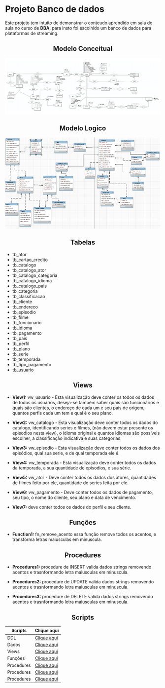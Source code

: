 # Projeto Banco de dados

Este projeto tem intuito de demonstrar o conteudo aprendido em sala de aula no curso de **DBA**, para insto foi escolhido um banco de dados para plataformas de streaming.

<div align=center>

## Modelo Conceitual
![Modelo conceitual](./img/netflixoconceitual.png)
</div>

<div align=center>

## Modelo Logico
![Modelo logico](./img/logico_modelo.png)
</div>

<div align=center>

## Tabelas
</div>

- tb_ator
- tb_cartao_credito
- tb_catalogo
- tb_catalogo_ator
- tb_catalogo_categoria
- tb_catalogo_idioma
- tb_catalogo_pais
- tb_categoria
- tb_classificacao
- tb_cliente
- tb_endereco
- tb_episodio
- tb_filme
- tb_funcionario
- tb_idioma
- tb_pagamento
- tb_pais
- tb_perfil
- tb_plano
- tb_serie
- tb_temporada
- tb_tipo_pagamento
- tb_usuario

<div align=center>

## Views
</div>

- **View1:**  vw_usuario - Esta visualização deve conter os todos os dados de todos os usuários, deseja-se também saber quais são funcionários e quais são clientes, o endereço de cada um e seu pais de origem,  quantos perfis cada um tem e qual é o seu plano.

- **View2:** vw_catalogo - Esta visualização deve conter todos os dados do catalogo, identificando series e filmes, (não devem estar presente os episodios nesta view), o idioma original e quantos idiomas são possíveis escolher, a classificação indicativa e suas categorias.

- **View3:** vw_episodio - Esta visualização deve conter todos os dados dos episódios, qual sua serie, e de qual temporada ele é.

- **View4:** vw_temporada - Esta visualização deve conter todos os dados da temporada, a sua quantidade de episodios, e sua série.

- **View5:** vw_ator - Deve conter todos os dados dos atores, quantidades de filmes feito por ele, quantidade de series feita por ele.

- **View6:** vw_pagamento - Deve conter todos os dados de pagamento, seu tipo, o nome do cliente, seu plano e data de vencimento.

- **View7:** deve conter todos os dados do perfil e seu cliente.

<div align=center>

## Funções
</div>

- **Function1:** fn_remove_acento essa função remove todos os acentos, e transforma letras maiusculas em minuscula.

<div align=center>

## Procedures
</div>

- **Procedures1:** procedure de INSERT valida dados strings removendo acentos e trasnformando letra maiusculas em minuscula.

- **Procedures2:** procedure de UPDATE valida dados strings removendo acentos e trasnformando letra maiusculas em minuscula.

- **Procedures3:** procedure de DELETE valida dados strings removendo acentos e trasnformando letra maiusculas em minuscula.


<div align=center>

## Scripts
</div>

|Scripts    |Clique aqui|
|-----------|-----------|
|DDL        |[Clique aqui](./scripts/DDL.sql)|
|Dados      |[Clique aqui](./scripts/DADOS_TESTE.sql)|
|Views      |[Clique aqui](./scripts/VIEW.sql)|
|Funções    |[Clique aqui](./scripts/FUNCTION.sql)|
|Procedures |[Clique aqui](./Scripts/procedure_INSERT.sql)|
|Procedures |[Clique aqui](./Scripts/procedure_DELETE.sql)|
|Procedures |[Clique aqui](./Scripts/procedure_UPDATE.sql)|




</div>

